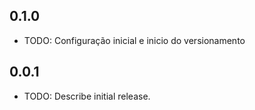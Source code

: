 ## 0.1.0

* TODO: Configuração inicial e inicio do versionamento

## 0.0.1

* TODO: Describe initial release.
